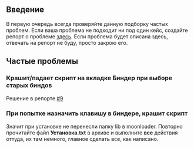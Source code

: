 ## Введение
В первую очередь всегда проверяйте данную подборку частых проблем. Если ваша проблема не подходит ни под один кейс, создайте репорт о проблеме [здесь](https://github.com/romanespit/Fire-Department-Helper/issues/new). Если проблема будет описана здесь, отвечать на репорт не буду, просто закрою его. 

## Частые проблемы
### Крашит/падает скрипт на вкладке Биндер при выборе старых биндов
Решение в репорте [#9](https://github.com/romanespit/Fire-Department-Helper/issues/9)
### При попытке назначить клавишу в биндере, крашит скрипт
Значит при установке не перенесли папку lib в moonloader. Повторно прочитайте файл **Установка.txt** в архиве и выполните **все** действия оттуда, их там немного, главное сделать все, как написано.